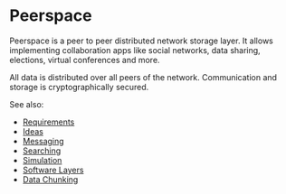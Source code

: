 # Peerspace
Peerspace is a peer to peer distributed network storage layer. It allows implementing collaboration apps like social networks, data sharing, elections, virtual conferences and more.

All data is distributed over all peers of the network. Communication and storage is cryptographically secured.

See also:

* [Requirements](documentation/PeerspaceRequirements.md)
* [Ideas](documentation/PeerspaceIdeas.md)
* [Messaging](documentation/PeerspaceMessaging.md)
* [Searching](documentation/PeerspaceSearching.md)
* [Simulation](documentation/PeerspaceSimulation.md)
* [Software Layers](documentation/PeerspaceSoftwareLayers.md)
* [Data Chunking](documentation/PeerspaceChunking.md)
